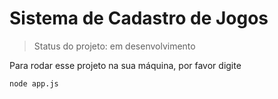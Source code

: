 # Sistema de Cadastro de Jogos

> Status do projeto: em desenvolvimento

Para rodar esse projeto na sua máquina, por favor digite

```
node app.js
```

